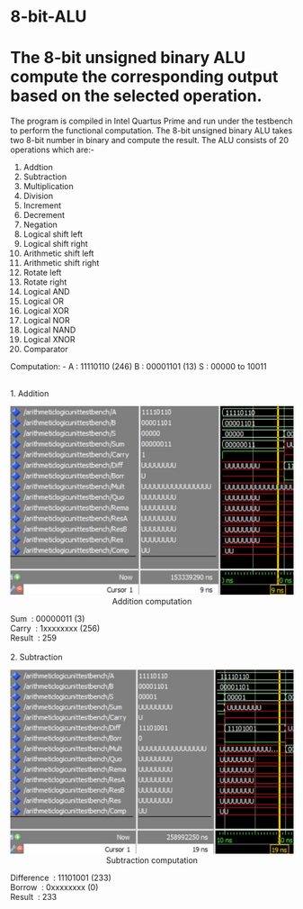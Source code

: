 # 8-bit-ALU
# The 8-bit unsigned binary ALU compute the corresponding output based on the selected operation.

The program is compiled in Intel Quartus Prime and run under the testbench to perform the functional computation.
The 8-bit unsigned binary ALU takes two 8-bit number in binary and compute the result.
The ALU consists of 20 operations which are:-
1. Addtion
2. Subtraction
3. Multiplication
4. Division
5. Increment
6. Decrement
7. Negation
8. Logical shift left
9. Logical shift right
10. Arithmetic shift left
11. Arithmetic shift right
12. Rotate left
13. Rotate right
14. Logical AND
15. Logical OR
16. Logical XOR
17. Logical NOR
18. Logical NAND
19. Logical XNOR
20. Comparator

Computation: -
A : 11110110 (246)
B : 00001101 (13)
S : 00000 to 10011

<br />
1. Addition
<br />
<p align="center">
  <img src="Sources/1. Addition.jpg"><br />
  Addition computation
</p>
Sum &nbsp;: 00000011 (3)<br />
Carry &nbsp;: 1xxxxxxxx (256) <br />
Result &nbsp;: 259<br />

<br />
2. Subtraction
<br />
<p align="center">
  <img src="Sources/2. Subtraction.jpg"><br />
  Subtraction computation
</p>
Difference &nbsp;: 11101001 (233)<br />
Borrow &nbsp;: 0xxxxxxxx (0)<br />
Result &nbsp;: 233<br />
